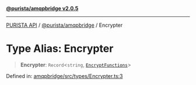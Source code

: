 [**@purista/amqpbridge v2.0.5**](../README.md)

***

[PURISTA API](../../../packages.md) / [@purista/amqpbridge](../README.md) / Encrypter

# Type Alias: Encrypter

> **Encrypter**: `Record`\<`string`, [`EncryptFunctions`](EncryptFunctions.md)\>

Defined in: [amqpbridge/src/types/Encrypter.ts:3](https://github.com/puristajs/purista/blob/master/packages/amqpbridge/src/types/Encrypter.ts#L3)
